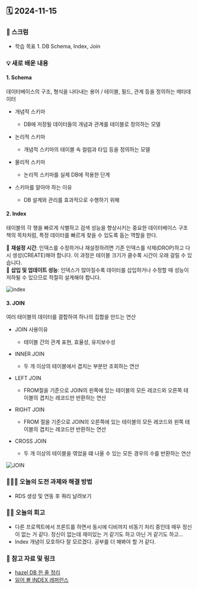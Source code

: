 ## 🗓️ 2024-11-15

### 🐌 스크럼

- 학습 목표 1. DB Schema, Index, Join

### 💡 새로 배운 내용

#### 1. Schema

데이터베이스의 구조, 형식을 나타내는 용어 / 테이블, 필드, 관계 등을 정의하는 메타데이터

- 개념적 스키마

  - DB에 저장될 데이터들의 개념과 관계를 테이블로 정의하는 모델

- 논리적 스키마

  - 개념적 스키마의 테이블 속 컬럼과 타입 등을 정의하는 모델

- 물리적 스키마

  - 논리적 스키마를 실제 DB에 적용한 단계

- 스키마를 알아야 하는 이유

  - DB 설계와 관리를 효과적으로 수행하기 위해

#### 2. Index

테이블의 각 행을 빠르게 식별하고 검색 성능을 향상시키는 중요한 데이터베이스 구조 <br />
책의 목차처럼, 특정 데이터를 빠르게 찾을 수 있도록 돕는 역할을 한다.

🚨 **재설정 시간**: 인덱스를 수정하거나 재설정하려면 기존 인덱스를 삭제(DROP)하고 다시 생성(CREATE)해야 합니다. 이 과정은 테이블 크기가 클수록 시간이 오래 걸릴 수 있습니다. <br />
🚨 **삽입 및 업데이트 성능**: 인덱스가 많아질수록 데이터를 삽입하거나 수정할 때 성능이 저하될 수 있으므로 적절히 설계해야 합니다.

![index](https://blog.kakaocdn.net/dn/cBQD97/btqKRtpm2pl/rmo7jTbiiE9tsSQsUg0JPK/img.png)

#### 3. JOIN

여러 테이블의 데이터를 결합하여 하나의 집합을 만드는 연산

- JOIN 사용이유

  - 테이블 간의 관계 표현, 효율성, 유지보수성

- INNER JOIN

  - 두 개 이상의 테이블에서 겹치는 부분만 조회하는 연산

- LEFT JOIN

  - FROM절을 기준으로 JOIN의 왼쪽에 있는 테이블의 모든 레코드와 오른쪽 테이블의 겹치는 레코드만 반환하는 연산

- RIGHT JOIN

  - FROM 절을 기준으로 JOIN의 오른쪽에 있는 테이블의 모든 레코드와 왼쪽 테이블의 겹치는 레코드만 반환하는 연산

- CROSS JOIN

  - 두 개 이상의 테이블을 엮었을 떄 나올 수 있는 모든 경우의 수를 반환하는 연산

![JOIN](https://media.licdn.com/dms/image/sync/v2/D5627AQGEs5flAeKorw/articleshare-shrink_800/articleshare-shrink_800/0/1711164858580?e=2147483647&v=beta&t=9DIEWk9ZYdkDaT0cbkOg6c7yRR0a_G3eQYtIQccTzgI)

### 👩🏻‍💻 오늘의 도전 과제와 해결 방법

- RDS 생성 및 연동 후 쿼리 날려보기

### 👏🏻 오늘의 회고

- 다른 프로젝트에서 프론트를 하면서 동시에 디비까지 비동기 처리 중인데 매우 정신이 없는 거 같다. 정신이 없는데 재미있는 거 같기도 하고 아닌 거 같기도 하고...
- Index 개념이 모호하다 잘 모르겠다. 공부를 더 해봐야 할 거 같다.

### 🔗 참고 자료 및 링크

- [hazel DB 한 줄 정리](https://www.notion.so/adapterz/128394a48061804fa33cf0c49a7b3aa7?p=c2e58f1539ad4e949a1bdd315f4bf651&pm=s)
- [읽어 볼 INDEX 레퍼런스](https://mangkyu.tistory.com/96)
